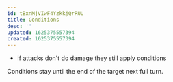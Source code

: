```yaml
---
id: tBxnMjVIwF4YzkkjQrRUU
title: Conditions
desc: ''
updated: 1625375557394
created: 1625375557394
---
```


- If attacks don't do damage they still apply conditions
  
Conditions stay until the end of the target next full turn.
